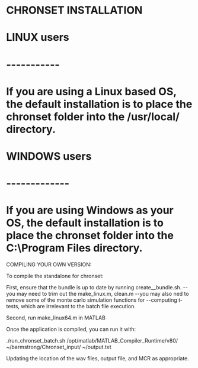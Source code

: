 
# CHRONSET INSTALLATION
#
# LINUX users
# -----------
# If you are using a Linux based OS, the default installation is to place the chronset folder into the /usr/local/ directory.
#
# WINDOWS users
# -------------
# If you are using Windows as your OS, the default installation is to place the chronset folder into the C:\Program Files directory.


COMPILING YOUR OWN VERSION:


To compile the standalone for chronset:


First, ensure that the bundle is up to date by running create__bundle.sh.
--you may need to trim out the make_linux.m, clean.m
--you may also ned to remove some of the monte carlo simulation functions for
--computing t-tests, which are irrelevant to the batch file execution.

Second, run make_linux64.m in MATLAB

Once the application is compiled, you can run it with:

./run_chronset_batch.sh /opt/matlab/MATLAB_Compiler_Runtime/v80/ ~/barmstrong/Chronset_input/  ~/output.txt

Updating the location of the wav files, output file, and MCR as appropriate.
